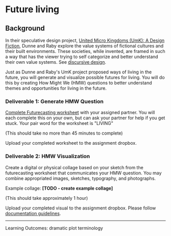 # Future living

## Background
In their speculative design project, [United Micro Kingdoms (UmK): A Design Fiction](http://www.unitedmicrokingdoms.org/), Dunne and Raby explore the value systems of fictional cultures and their built environments. These societies, while invented, are framed in such a way that has the viewer trying to self categorize and better understand their own value systems. See [discursive design](../topics/discursive_design.md).

Just as Dunne and Raby's UmK project proposed ways of living in the future, you will generate and visualize possible futures for living. You will do this by creating How Might We (HMW) questions to better understand themes and opportunities for living in the future.

### Deliverable 1: Generate HMW Question
[Complete Futurecasting worksheet](https://docs.google.com/presentation/d/1eYc1Jnw937SZmfk0vvyZl-N265pWCgvpkAypJXCOX50/edit?usp=sharing) with your assigned partner. You will each complete this on your own, but can ask your partner for help if you get stuck. Your pair word for the worksheet is "LIVING"

(This should take no more than 45 minutes to complete)

Upload your completed worksheet to the assignment dropbox.

### Deliverable 2: HMW Visualization
Create a digital or physical collage based on your sketch from the futurecasting worksheet that communicates your HMW question. You may combine appropriated images, sketches, typography, and photographs.

Example collage: **[TODO - create example collage]**

(This should take approximately 1 hour)

Upload your completed visual to the assignment dropbox. Please follow [documentation guidelines](../toolkit/documentation_guidelines.md).

---

Learning Outcomes:
dramatic plot
terminology